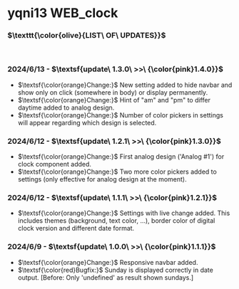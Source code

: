 # yqni13 WEB_clock

### $\texttt{\color{olive}{LIST\ OF\ UPDATES}}$

<br>

### 2024/6/13 - $\textsf{update\ 1.3.0\ >>\ {\color{pink}1.4.0}}$

- $\textsf{\color{orange}Change:}$ New setting added to hide navbar and show only on click (somewhere in body) or display permanently.
- $\textsf{\color{orange}Change:}$ Hint of "am" and "pm" to differ daytime added to analog design.
- $\textsf{\color{orange}Change:}$ Number of color pickers in settings will appear regarding which design is selected.

### 2024/6/12 - $\textsf{update\ 1.2.1\ >>\ {\color{pink}1.3.0}}$

- $\textsf{\color{orange}Change:}$ First analog design ('Analog #1') for clock component added.
- $\textsf{\color{orange}Change:}$ Two more color pickers added to settings (only effective for analog design at the moment).

### 2024/6/12 - $\textsf{update\ 1.1.1\ >>\ {\color{pink}1.2.1}}$

- $\textsf{\color{orange}Change:}$ Settings with live change added. This includes themes (background, text color, ...), border color of digital clock version and different date format.

### 2024/6/9 - $\textsf{update\ 1.0.0\ >>\ {\color{pink}1.1.1}}$

- $\textsf{\color{orange}Change:}$ Responsive navbar added.
- $\textsf{\color{red}Bugfix:}$ Sunday is displayed correctly in date output. [Before: Only 'undefined' as result shown sundays.]